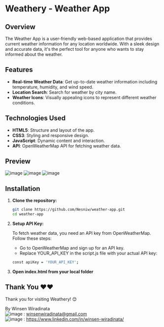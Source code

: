 # Weathery - Weather App

## Overview 
The Weather App is a user-friendly web-based application that provides current weather information for any location worldwide. With a sleek design and accurate data, it's the perfect tool for anyone who wants to stay informed about the weather.

## Features 
- **Real-time Weather Data**: Get up-to-date weather information including temperature, humidity, and wind speed.
- **Location Search**: Search for weather by city name.
- **Weather Icons**: Visually appealing icons to represent different weather conditions.

## Technologies Used 
- **HTML5**: Structure and layout of the app.
- **CSS3**: Styling and responsive design.
- **JavaScript**: Dynamic content and interaction.
- **API**: OpenWeatherMap API for fetching weather data.

## Preview 
![image](https://github.com/Nesniw/Weathery-Weather-App/assets/109383763/ff187658-6042-4342-aa5e-c2efe7ab5d6e)
![image](https://github.com/Nesniw/Weathery-Weather-App/assets/109383763/c54112a4-7b6a-4402-93c8-ed2f4172a6ce)
![image](https://github.com/Nesniw/Weathery-Weather-App/assets/109383763/cbc39087-57e9-4c46-b730-a6c917e4aafd)

## Installation 
1. **Clone the repository:**
   ```bash
   git clone https://github.com/Nesniw/weather-app.git
   cd weather-app
   ```
2. **Setup API Key:**
   
   To fetch weather data, you need an API key from OpenWeatherMap. Follow these steps:
   - Go to OpenWeatherMap and sign up for an API key.
   - Replace YOUR_API_KEY in the script.js file with your actual API key:
    ```bash
    const apiKey = 'YOUR_API_KEY';
    ```
3. **Open index.html from your local folder**

## Thank You ❤❤

Thank you for visiting Weathery! 😊

By Winsen Wiradinata \
![image]([https://img.shields.io/badge/LinkedIn-0077B5?style=for-the-badge&logo=linkedin&logoColor=white](https://img.shields.io/badge/Gmail-D14836?style=for-the-badge&logo=gmail&logoColor=white)) : winsenwiradinata@gmail.com \
![image](https://img.shields.io/badge/LinkedIn-0077B5?style=for-the-badge&logo=linkedin&logoColor=white) : https://www.linkedin.com/in/winsen-wiradinata/

